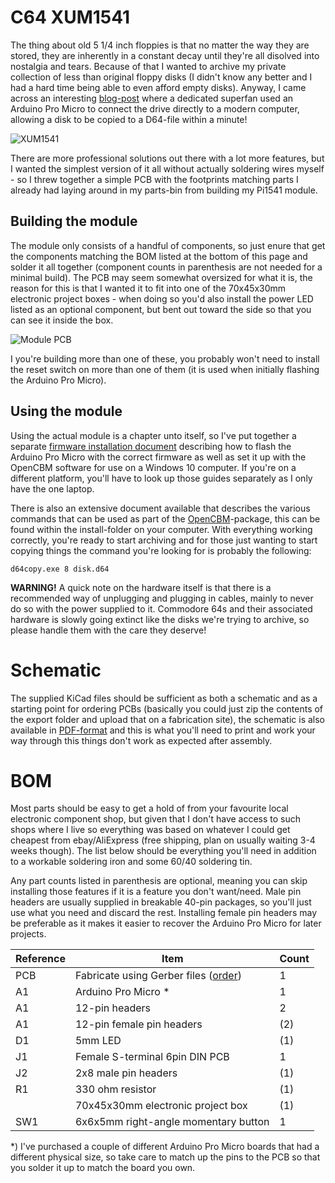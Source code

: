 # C64 XUM1541

The thing about old 5 1/4 inch floppies is that no matter the way they are stored, they are inherently in a constant decay until they're all disolved into nostalgia and tears. Because of that I wanted to archive my private collection of less than original floppy disks (I didn't know any better and I had a hard time being able to even afford empty disks). Anyway, I came across an interesting [blog-post](https://myoldcomputer.nl/commodore-64/xum1541-promicro/) where a dedicated superfan used an Arduino Pro Micro to connect the drive directly to a modern computer, allowing a disk to be copied to a D64-file within a minute!

![XUM1541](https://github.com/tebl/C64-XUM1541/raw/master/gallery/2020-06-20%2023.25.41.jpg)

There are more professional solutions out there with a lot more features, but I wanted the simplest version of it all without actually soldering wires myself - so I threw together a simple PCB with the footprints matching parts I already had laying around in my parts-bin from building my Pi1541 module.

## Building the module
The module only consists of a handful of components, so just enure that get the components matching the BOM listed at the bottom of this page and solder it all together (component counts in parenthesis are not needed for a minimal build). The PCB may seem somewhat oversized for what it is, the reason for this is that I wanted it to fit into one of the 70x45x30mm electronic project boxes - when doing so you'd also install the power LED listed as an optional component, but bent out toward the side so that you can see it inside the box.

![Module PCB](https://github.com/tebl/C64-XUM1541/raw/master/gallery/2020-06-20%2020.06.48.jpg)

I you're building more than one of these, you probably won't need to install the reset switch on more than one of them (it is used when initially flashing the Arduino Pro Micro).

## Using the module
Using the actual module is a chapter unto itself, so I've put together a separate [firmware installation document](https://github.com/tebl/C64-XUM1541/blob/master/documentation/firmware.md) describing how to flash the Arduino Pro Micro with the correct firmware as well as set it up with the OpenCBM software for use on a Windows 10 computer. If you're on a different platform, you'll have to look up those guides separately as I only have the one laptop.

There is also an extensive document available that describes the various commands that can be used as part of the [OpenCBM](https://spiro.trikaliotis.net/opencbm#download)-package, this can be found within the install-folder on your computer. With everything working correctly, you're ready to start archiving and for those just wanting to start copying things the command you're looking for is probably the following:
```
d64copy.exe 8 disk.d64
```

**WARNING!** A quick note on the hardware itself is that there is a recommended way of unplugging and plugging in cables, mainly to never do so with the power supplied to it. Commodore 64s and their associated hardware is slowly going extinct like the disks we're trying to archive, so please handle them with the care they deserve!

# Schematic
The supplied KiCad files should be sufficient as both a schematic and as a  starting point for ordering PCBs (basically you could just zip the contents of the export folder and upload that on a fabrication site), the schematic is also available in [PDF-format](https://github.com/tebl/C64-XUM1541/raw/master/C64%20XUM1541/export/C64%20XUM1541.pdf) and this is what you'll need to print and work your way through this things don't work as expected after assembly.

# BOM
Most parts should be easy to get a hold of from your favourite local electronic component shop, but given that I don't have access to such shops where I live so everything was based on whatever I could get cheapest from ebay/AliExpress (free shipping, plan on usually waiting 3-4 weeks though). The list below should be everything you'll need in addition to a workable soldering iron and some 60/40 soldering tin.

Any part counts listed in parenthesis are optional, meaning you can skip installing those features if it is a feature you don't want/need. Male pin headers are usually supplied in breakable 40-pin packages, so you'll just use what you need and discard the rest. Installing female pin headers may be preferable as it makes it easier to recover the Arduino Pro Micro for later projects.

| Reference    | Item                                  | Count |
| ------------ | ------------------------------------- | ----- |
| PCB          | Fabricate using Gerber files ([order](https://www.pcbway.com?inviteid=88707))          |     1 |
| A1           | Arduino Pro Micro *                    |     1 |
| A1           | 12-pin headers                         |     2 |
| A1           | 12-pin female pin headers              |   (2) |
| D1           | 5mm LED                                |   (1) |    
| J1           | Female S-terminal 6pin DIN PCB         |     1 |
| J2           | 2x8 male pin headers                   |   (1) |
| R1           | 330 ohm resistor                       |   (1) | 
|              | 70x45x30mm electronic project box      |   (1) |
| SW1          | 6x6x5mm right-angle momentary button   |     1 |

*) I've purchased a couple of different Arduino Pro Micro boards that had a different physical size, so take care to match up the pins to the PCB so that you solder it up to match the board you own. 